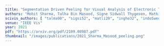 ```yaml
---
title: "Segmentation Driven Peeling for Visual Analysis of Electronic Transitions"
authors: "Mohit Sharma, Talha Bin Masood, Signe Sidwall Thygesen, Mathieu Linares, Ingrid Hotz, Vijay Natarajan"
scivis_authors: [ "talma90", "sigsi52", "matli20", "ingho32", "indoSwed"]
venue: "IEEE Vis"
year: 2021
pdf: "https://arxiv.org/pdf/2109.08987.pdf"
thumbnail: "/images/publications/2021_Sharma_Masood_peeling.png"
---
```

